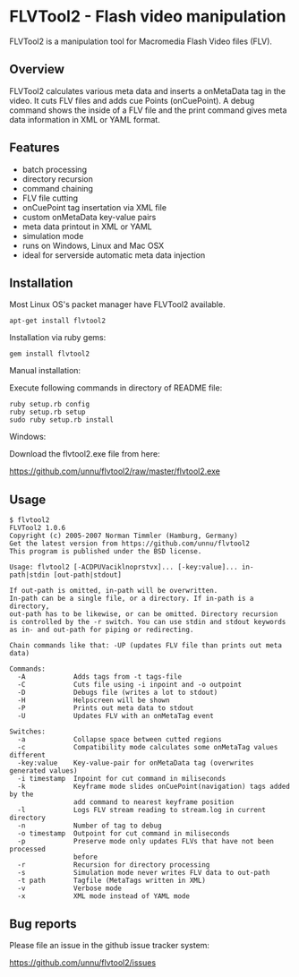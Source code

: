 FLVTool2 - Flash video manipulation
==================================

FLVTool2 is a manipulation tool for Macromedia Flash Video files (FLV).

Overview
--------

FLVTool2 calculates various meta data and inserts a onMetaData tag in the video. It cuts FLV files and adds cue Points (onCuePoint). A debug command shows the inside of a FLV file and the print command gives meta data information in XML or YAML format.

Features
--------

- batch processing
- directory recursion
- command chaining
- FLV file cutting
- onCuePoint tag insertation via XML file
- custom onMetaData key-value pairs
- meta data printout in XML or YAML
- simulation mode
- runs on Windows, Linux and Mac OSX
- ideal for serverside automatic meta data injection

Installation
------------

Most Linux OS's packet manager have FLVTool2 available.

```
apt-get install flvtool2
```

Installation via ruby gems:

```
gem install flvtool2
```

Manual installation:

Execute following commands in directory of README file:

```
ruby setup.rb config
ruby setup.rb setup
sudo ruby setup.rb install
```

Windows:

Download the flvtool2.exe file from here:

https://github.com/unnu/flvtool2/raw/master/flvtool2.exe

Usage
-----

```
$ flvtool2 
FLVTool2 1.0.6
Copyright (c) 2005-2007 Norman Timmler (Hamburg, Germany)
Get the latest version from https://github.com/unnu/flvtool2
This program is published under the BSD license.

Usage: flvtool2 [-ACDPUVaciklnoprstvx]... [-key:value]... in-path|stdin [out-path|stdout]

If out-path is omitted, in-path will be overwritten.
In-path can be a single file, or a directory. If in-path is a directory,
out-path has to be likewise, or can be omitted. Directory recursion
is controlled by the -r switch. You can use stdin and stdout keywords
as in- and out-path for piping or redirecting.

Chain commands like that: -UP (updates FLV file than prints out meta data)

Commands:
  -A            Adds tags from -t tags-file
  -C            Cuts file using -i inpoint and -o outpoint
  -D            Debugs file (writes a lot to stdout)
  -H            Helpscreen will be shown
  -P            Prints out meta data to stdout
  -U            Updates FLV with an onMetaTag event

Switches:
  -a            Collapse space between cutted regions
  -c            Compatibility mode calculates some onMetaTag values different
  -key:value    Key-value-pair for onMetaData tag (overwrites generated values)
  -i timestamp  Inpoint for cut command in miliseconds
  -k            Keyframe mode slides onCuePoint(navigation) tags added by the
                add command to nearest keyframe position
  -l            Logs FLV stream reading to stream.log in current directory
  -n            Number of tag to debug
  -o timestamp  Outpoint for cut command in miliseconds
  -p            Preserve mode only updates FLVs that have not been processed
                before
  -r            Recursion for directory processing
  -s            Simulation mode never writes FLV data to out-path
  -t path       Tagfile (MetaTags written in XML)
  -v            Verbose mode
  -x            XML mode instead of YAML mode
```

Bug reports
-----------

Please file an issue in the github issue tracker system:

https://github.com/unnu/flvtool2/issues

